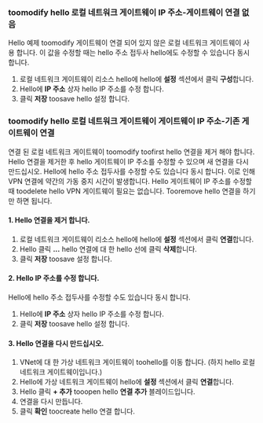### <a name="gwipnoconnection"></a>toomodify hello 로컬 네트워크 게이트웨이 IP 주소-게이트웨이 연결 없음

Hello 예제 toomodify 게이트웨이 연결 되어 있지 않은 로컬 네트워크 게이트웨이 사용 합니다. 이 값을 수정할 때는 hello 주소 접두사 hello에도 수정할 수 있습니다 동시 합니다.

1. 로컬 네트워크 게이트웨이 리소스 hello에 hello에 **설정** 섹션에서 클릭 **구성**합니다.
2. Hello에 **IP 주소** 상자 hello IP 주소를 수정 합니다.
3. 클릭 **저장** toosave hello 설정 합니다.

### <a name="gwipwithconnection"></a>toomodify hello 로컬 네트워크 게이트웨이 게이트웨이 IP 주소-기존 게이트웨이 연결

연결 된 로컬 네트워크 게이트웨이 toomodify toofirst hello 연결을 제거 해야 합니다. Hello 연결을 제거한 후 hello 게이트웨이 IP 주소를 수정할 수 있으며 새 연결을 다시 만드십시오. Hello에 hello 주소 접두사를 수정할 수도 있습니다 동시 합니다. 이로 인해 VPN 연결에 약간의 가동 중지 시간이 발생합니다. Hello 게이트웨이 IP 주소를 수정할 때 toodelete hello VPN 게이트웨이 필요는 없습니다. Tooremove hello 연결을 하기만 하면 됩니다.
 
#### <a name="1-remove-hello-connection"></a>1. Hello 연결을 제거 합니다.

1. 로컬 네트워크 게이트웨이 리소스 hello에 hello에 **설정** 섹션에서 클릭 **연결**합니다.
2. Hello 클릭 **...**  hello 연결에 대 한 hello 선에 클릭 **삭제**합니다.
3. 클릭 **저장** toosave 설정 합니다.

#### <a name="2-modify-hello-ip-address"></a>2. Hello IP 주소를 수정 합니다.

Hello에 hello 주소 접두사를 수정할 수도 있습니다 동시 합니다.

1. Hello에 **IP 주소** 상자 hello IP 주소를 수정 합니다.
2. 클릭 **저장** toosave hello 설정 합니다.

#### <a name="3-recreate-hello-connection"></a>3. Hello 연결을 다시 만드십시오.

1. VNet에 대 한 가상 네트워크 게이트웨이 toohello를 이동 합니다. (하지 hello 로컬 네트워크 게이트웨이입니다.)
2. Hello에 가상 네트워크 게이트웨이 hello에 **설정** 섹션에서 클릭 **연결**합니다.
3. Hello 클릭 **+ 추가** tooopen hello **연결 추가** 블레이드입니다.
4. 연결을 다시 만듭니다.
5. 클릭 **확인** toocreate hello 연결 합니다.
